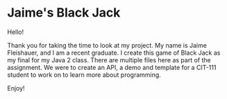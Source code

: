 # Jaime's Black Jack
Hello!

Thank you for taking the time to look at my project. My name is Jaime Fleishauer, and I am a recent graduate. 
I create this game of Black Jack as my final for my Java 2 class. 
There are multiple files here as part of the assignment. We were to create an API, a demo and template for a CIT-111 student to work on to learn more about programming.

Enjoy!
